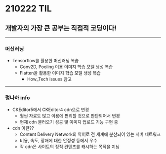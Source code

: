 # 210222 TIL
## 개발자의 가장 큰 공부는 직접적 코딩이다!
------------------------
### 머신러닝
  * Tensorflow를 활용한 머신러닝 복습
      * Conv2D, Pooling 이용 이미지 학습 모델 생성 복습
      * Flatten을 활용한 이미지 학습 모델 생성 복습
          * How_Tech issues 참고
--------------------
### 렁나하 info
  * CKEditor5에서 CKEditor4 cdn으로 변경
      * 훨씬 자료도 많고 이용에 편리할 것으로 판단되어서 변경
      * 현재 cdn 불러오기 성공 및 이미지 업로드 기능 구현 중
  * cdn 이란??
      * Content Delivery Network의 약어로 전 세계에 분산되어 있는 서버 네트워크
      * 비용, 속도, 장애에 대한 안정성 등에서 우수
      * 각 cdn은 사이트의 정적 컨텐츠를 캐시하는 목적을 지님
